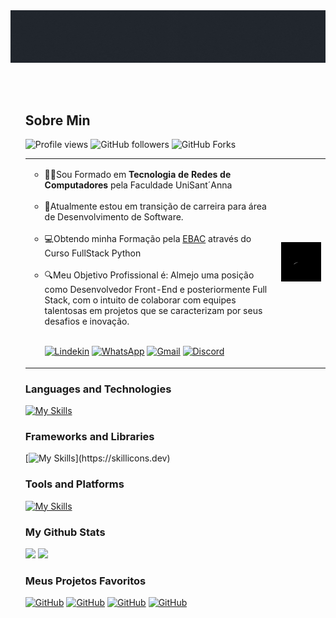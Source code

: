 

<div align="center">
      <img src="https://github.com/emmanuelmarcosdeoliveira/servidor-estatico/blob/main/ApGitHub.gif"/><br>
</div>
      
<!--<h1 align="center"><img src="https://raw.githubusercontent.com/kaueMarques/kaueMarques/master/hi.gif" height="30px">Olá sou Emmanuel Marcos de Oliveira</h1>!--> 
   <td>  
<ul align="left">
<br>
<br>
    
   <h2>Sobre Min</h2>
   <div align="left">
<img src="https://komarev.com/ghpvc/?username=emmanuelmarcosdeoliveira&color=yellow" alt="Profile views" />
<img alt="GitHub followers" src="https://img.shields.io/github/followers/emmanuelmarcosdeoliveira">
<img alt="GitHub Forks" src="https://img.shields.io/github/forks/emmanuelmarcosdeoliveira/emmanuelmarcosdeoliveira"/>
</div>

   <table>
      <tr>
         <td>
          <ul>  
            <li>👨‍🎓Sou Formado em <strong>Tecnologia de Redes de Computadores</a></strong> pela Faculdade UniSant´Anna</li><br>
            <li>🔭Atualmente estou em <strong?>transição de carreira</strong> para área de Desenvolvimento de Software.</li><br>
            <li>💻Obtendo minha Formação pela  <a href="https://ebaconline.com.br/" target="_blank">EBAC</a> através do Curso FullStack Python</li><br>  
            <li>🔍Meu Objetivo Profissional é:</strong> Almejo uma posição como Desenvolvedor Front-End e posteriormente Full Stack, com o intuito de colaborar com equipes talentosas 
                 em projetos que se caracterizam por seus desafios e inovação.</li><br>

[![Lindekin](https://img.shields.io/badge/--path?style=social&logo=Linkedin&logoColor=%230664C1&logoSize=auto&label=Linkedin&labelColor=%23fff&cacheSeconds=https%3A%2F%2Fwww.linkedin.com%2Fin%2Femmanuel-marcos-oliveira%2F)](https://www.linkedin.com/in/emmanuel-marcos-oliveira/)
[![WhatsApp](https://img.shields.io/badge/--path?style=social&logo=WhatsApp&logoColor=%231F3833&logoSize=auto&label=WhatsApp&color=%23fff&cacheSeconds=https%3A%2F%2Fwa.me%2F5511968336094
)](https://wa.me/5511968336094)
[![Gmail](https://img.shields.io/badge/--path?style=social&logo=gmail&logoSize=auto&label=Gmail&color=%23fff&cacheSeconds=mailto%3Aemmanuelmarcosdeoliveira%40gmail.com
)](href="https://mailto:emmanuelmarcosdeoliveira@gmail.com")
[![Discord](https://img.shields.io/badge/--path?style=social&logo=discord&logoSize=auto&label=Discord&color=%23fff&cacheSeconds=https%3A%2F%2Fdiscord.com%2Finvite%2FjabEup5kEr
)](https://discord.com/invite/jabEup5kEr)

</ul>
</td>
   <td>
       <img width="350" src="https://github.com/emmanuelmarcosdeoliveira/servidor-estatico/blob/main/Emmanuel%20Oliveira%20(1).gif" />  
   </td>
   </table>
   
   
### Languages and Technologies
   [![My Skills](https://skillicons.dev/icons?i=html,css,js,typescript,sass,less,bootstrap,gulp,figma)](https://skillicons.dev)
    
    
### Frameworks and Libraries             
   [![My Skills](https://skillicons.dev/icons?i=vue,react,nodejs,styledcomponents,tailwind,redux,postgres,vite,)](https://skillicons.dev)

### Tools and Platforms
   [![My Skills](https://skillicons.dev/icons?i=git,vscode,linux,bash,figma,pnpm,yarn,npm,vim,vercel)](https://skillicons.dev)

  

### My Github Stats
      


<a href="https://github-readme-stats.vercel.app/api?username=emmanuelmarcosdeoliveira&show_icons=true&theme=dracula&show=reviews,discussions_started,discussions_answered,prs_merged,prs_merged_percentage"><img height="330" src="https://github-readme-stats.vercel.app/api?username=emmanuelmarcosdeoliveira&show_icons=true&theme=dracula&show=reviews,discussions_started,discussions_answered,prs_merged,prs_merged_percentage"/></a>
<a href="https://github.com/anuraghazra/github-readme-stats"><img height="330" src="https://github-readme-stats.vercel.app/api/top-langs/?username=emmanuelmarcosdeoliveira&theme=dracula&layout=donut-vertical"/></a>




### Meus Projetos Favoritos

<a href="https://github.com/emmanuelmarcosdeoliveira/portfolio-github"><img height="100"  alt="GitHub" src="https://github-readme-stats.vercel.app/api/pin/?username=emmanuelmarcosdeoliveira&show_icons=true&theme=dracula&repo=bikcraft"/></a>
<a href="https://github.com/emmanuelmarcosdeoliveira/portfolio-github"><img height="100"  alt="GitHub" src="https://github-readme-stats.vercel.app/api/pin/?username=emmanuelmarcosdeoliveira&show_icons=true&theme=dracula&repo=to-do_vue_ebac"/></a>
<a href="https://github.com/emmanuelmarcosdeoliveira/portfolio-github"><img height="100"  alt="GitHub" src="https://github-readme-stats.vercel.app/api/pin/?username=emmanuelmarcosdeoliveira&show_icons=true&theme=dracula&repo=animais-fantasticos"/></a>
<a href="https://github.com/emmanuelmarcosdeoliveira/portfolio-github"><img height="100"  alt="GitHub" src="https://github-readme-stats.vercel.app/api/pin/?username=emmanuelmarcosdeoliveira&show_icons=true&theme=dracula&repo=github-profile"/></a>
